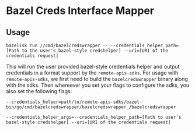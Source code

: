 # Bazel Creds Interface Mapper

## Usage
`bazelisk run //cmd/bazelcredswrapper -- --credentials_helper_path=[Path to the user's bazel-style credshelper] --uri=[URI of the credentials request]`

This will run the user provided bazel-style credentials helper and output credentials in a format support by the `remote-apis-sdks`. For usage with `remote-apis-sdks`, we first need to build the `bazelcredswrapper` binary along with the sdks. Then whereever you set your flags to configure the sdks, you also set the following flags:

`--credentials_helper=path/to/remote-apis-sdks/bazel-bin/go/cmd/bazelcredswrapper/bazelcredswrapper_/bazelcredswrapper`

`--credentials_helper_args=--credentials_helper_path=[Path to user's bazel-style credshelper] --uri=[URI of the credentials request]`
